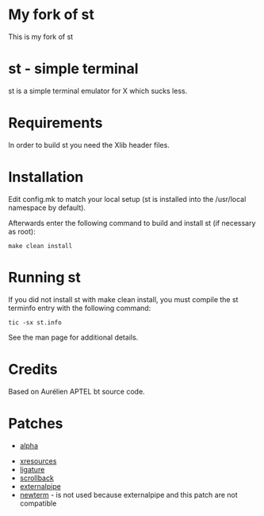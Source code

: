 # My fork of st
This is my fork of st

# st - simple terminal
st is a simple terminal emulator for X which sucks less.


# Requirements
In order to build st you need the Xlib header files.


# Installation
Edit config.mk to match your local setup (st is installed into
the /usr/local namespace by default).

Afterwards enter the following command to build and install st (if
necessary as root):

    make clean install


# Running st
If you did not install st with make clean install, you must compile
the st terminfo entry with the following command:

    tic -sx st.info

See the man page for additional details.

# Credits
Based on Aurélien APTEL <aurelien dot aptel at gmail dot com> bt source code.

# Patches
* [alpha](https://st.suckless.org/patches/alpha/)
<!-- * [xresources-reload-signal](https://st.suckless.org/patches/xresources-with-reload-signal/) -->
* [xresources](https://st.suckless.org/patches/xresources/)
* [ligature](https://st.suckless.org/patches/ligatures/)
* [scrollback](https://st.suckless.org/patches/scrollback/)
* [externalpipe](https://st.suckless.org/patches/externalpipe/)
* [newterm](https://st.suckless.org/patches/newterm/) - is not used because externalpipe and this patch are not compatible


